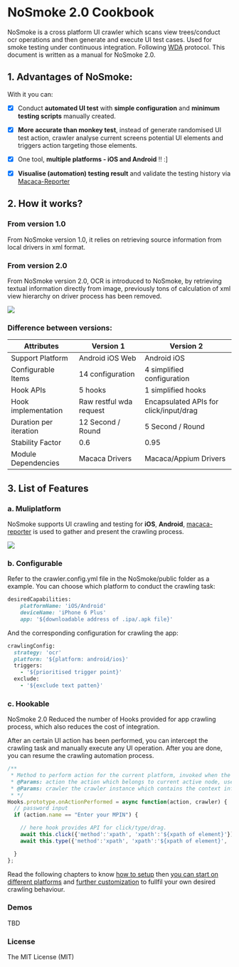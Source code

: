 # NoSmoke 2.0 Cookbook

NoSmoke is a cross platform UI crawler which scans view trees/conduct ocr operations and then generate and execute UI test cases.  Used for smoke testing under continuous integration. Following [WDA](https://www.w3.org/TR/webdriver/) protocol. This document is written as a manual for NoSmoke 2.0.

## 1. Advantages of NoSmoke:

With it you can:

* [x] Conduct **automated UI test** with **simple configuration** and **minimum testing scripts** manually created.

* [x] **More accurate than monkey test**, instead of generate randomised UI test action, crawler analyse current screens potential UI elements and triggers action targeting those elements.

* [x] One tool, **multiple platforms - iOS and Android** !! :\]

* [x] **Visualise \(automation\) testing result** and validate the testing history via [Macaca-Reporter](https://github.com/macacajs/macaca-reporter)

## 2. How it works?

### From version 1.0

From NoSmoke version 1.0, it relies on retrieving source information from local drivers in xml format.

### From version 2.0

From NoSmoke version 2.0, OCR is introduced to NoSmoke, by retrieving textual information directly from image, previously tons of calculation of xml view hierarchy on driver process has been removed.

![](/NoSmoke/assets/macaca-architecture-2.0.png)

### Difference between versions:

| Attributes    | Version 1   | Version 2
|-              | -           | -
| Support Platform  | Android iOS Web  |  Android iOS  |
| Configurable Items |  14 configuration  |  4 simplified configuration
| Hook APIs     |   5 hooks   |     1 simplified hooks
| Hook implementation  |  Raw restful wda request  |  Encapsulated APIs for click/input/drag  |
| Duration per iteration  | 12 Second / Round  |  5 Second / Round |
| Stability Factor  | 0.6  |  0.95  |
| Module Dependencies  |  Macaca Drivers  | Macaca/Appium Drivers |

## 3.  List of Features

### a. Muliplatform

NoSmoke supports UI crawling and testing for **iOS**, **Android**, [macaca-reporter](https://github.com/macacajs/macaca-reporter) is used to gather and present the crawling process.

![](/NoSmoke/assets/new_report_layout.png)

### b. Configurable

Refer to the crawler.config.yml file in the NoSmoke/public folder as a example. You can choose which platform to conduct the crawling task:

```ruby
desiredCapabilities:
    platformName: 'iOS/Android'
    deviceName: 'iPhone 6 Plus'
    app: '${downloadable address of .ipa/.apk file}'
```

And the corresponding configuration for crawling the app:

```ruby
crawlingConfig:
  strategy: 'ocr'
  platform: '${platform: android/ios}'
  triggers:
    - '${prioritised trigger point}'
  exclude:
    - '${exclude text patten}'
```

### c. Hookable

NoSmoke 2.0 Reduced the number of Hooks provided for app crawling process, which also reduces the cost of integration.

After an certain UI action has been performed, you can intercept the crawling task and manually execute any UI operation. After you are done, you can resume the crawling automation process.

```js
/**
 * Method to perform action for the current platform, invoked when the action is going to perform
 * @Params: action the action which belongs to current active node, user can determine the priority of action execution
 * @Params: crawler the crawler instance which contains the context information as well as crawler config
 * */
Hooks.prototype.onActionPerformed = async function(action, crawler) {
  // password input
  if (action.name == "Enter your MPIN") {

    // here hook provides API for click/type/drag.
    await this.click({'method':'xpath', 'xpath':'${xpath of element}'});
    await this.type({'method':'xpath', 'xpath':'${xpath of element}', 'value': '2580'});

  }
};
```

Read the following chapters to know [how to setup](/guide/quick-start.md) then [you can start on different platforms](/guide/cross-platform.md) and [further customization](/guide/hooks.md) to fullfil your own desired crawling behaviour.

### Demos
TBD

### License

The MIT License \(MIT\)
